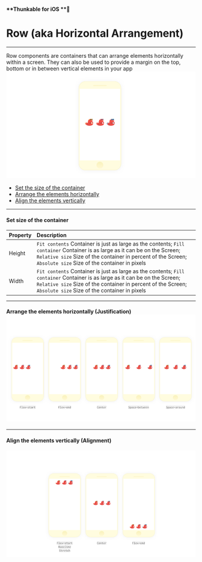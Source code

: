 #### **Thunkable for iOS **

# Row \(aka Horizontal Arrangement\)

---

Row components are containers that can arrange elements horizontally within a screen. They can also be used to provide a margin on the top, bottom or in between vertical elements in your app![](/assets/row-ios-1.png)

* [Set the size of the container](#set-size-of-the-container)
* [Arrange the elements horizontally](#arrange-the-elements-horizontally-justification-)
* [Align the elements vertically](#align-the-elements-vertically-alignment)

---

#### Set size of the container

| Property | Description |
| :--- | :--- |
| Height | `Fit contents` Container is just as large as the contents; `Fill container` Container is as large as it can be on the Screen; `Relative size` Size of the container in percent of the Screen; `Absolute size` Size of the container in pixels |
| Width | `Fit contents` Container is just as large as the contents; `Fill container` Container is as large as it can be on the Screen; `Relative size` Size of the container in percent of the Screen; `Absolute size` Size of the container in pixels |

---

#### Arrange the elements horizontally \(Justification\)![](/assets/row-ios-2.png)

---

#### Align the elements vertically \(Alignment\)

![](/assets/row-ios-3.png)

